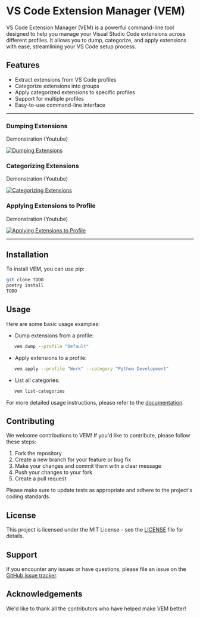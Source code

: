 # VS Code Extension Manager (VEM)

VS Code Extension Manager (VEM) is a powerful command-line tool designed to help you manage your Visual Studio Code extensions across different profiles. It allows you to dump, categorize, and apply extensions with ease, streamlining your VS Code setup process.

## Features

- Extract extensions from VS Code profiles
- Categorize extensions into groups
- Apply categorized extensions to specific profiles
- Support for multiple profiles
- Easy-to-use command-line interface

--- 

### Dumping Extensions

Demonstration (Youtube)

[![Dumping Extensions](https://img.youtube.com/vi/zaX0iI0jluc/0.jpg)](https://youtu.be/zaX0iI0jluc)

### Categorizing Extensions

Demonstration (Youtube)

[![Categorizing Extensions](https://img.youtube.com/vi/lzo96n4xvy8/0.jpg)](https://youtu.be/lzo96n4xvy8)

### Applying Extensions to Profile

Demonstration (Youtube)

[![Applying Extensions to Profile]([https://img.youtube.com/vi/Ruytqu4YhcM/0.jpg)](https://youtu.be/Ruytqu4YhcM)

---

## Installation

To install VEM, you can use pip:

```sh
git clone TODO
poetry install
TODO
```

## Usage

Here are some basic usage examples:

- Dump extensions from a profile:

```sh
   vem dump --profile "Default"
```

- Apply extensions to a profile:

```sh
   vem apply --profile "Work" --category "Python Development"
```

- List all categories:

```md
   vem list-categories
```

For more detailed usage instructions, please refer to the [documentation](link-to-documentation).

## Contributing

We welcome contributions to VEM! If you'd like to contribute, please follow these steps:

1. Fork the repository
2. Create a new branch for your feature or bug fix
3. Make your changes and commit them with a clear message
4. Push your changes to your fork
5. Create a pull request

Please make sure to update tests as appropriate and adhere to the project's coding standards.

## License

This project is licensed under the MIT License - see the [LICENSE](LICENSE) file for details.

## Support

If you encounter any issues or have questions, please file an issue on the [GitHub issue tracker](link-to-issues).

## Acknowledgements

We'd like to thank all the contributors who have helped make VEM better!
